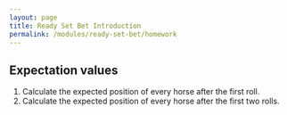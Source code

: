 ```yaml
---
layout: page
title: Ready Set Bet Introduction
permalink: /modules/ready-set-bet/homework
---
```



## Expectation values

1. Calculate the expected position of every horse after the first roll.
2. Calculate the expected position of every horse after the first two rolls.


